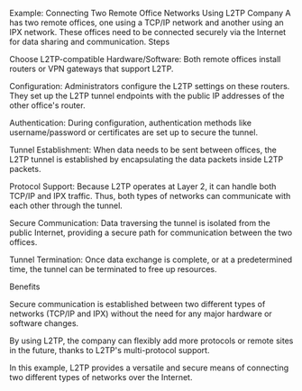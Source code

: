 Example: Connecting Two Remote Office Networks Using L2TP
Company A has two remote offices, one using a TCP/IP network and another using an IPX network. These offices need to be connected securely via the Internet for data sharing and communication.
Steps

Choose L2TP-compatible Hardware/Software: Both remote offices install routers or VPN gateways that support L2TP.

Configuration: Administrators configure the L2TP settings on these routers. They set up the L2TP tunnel endpoints with the public IP addresses of the other office's router.

Authentication: During configuration, authentication methods like username/password or certificates are set up to secure the tunnel.

Tunnel Establishment: When data needs to be sent between offices, the L2TP tunnel is established by encapsulating the data packets inside L2TP packets.

Protocol Support: Because L2TP operates at Layer 2, it can handle both TCP/IP and IPX traffic. Thus, both types of networks can communicate with each other through the tunnel.

Secure Communication: Data traversing the tunnel is isolated from the public Internet, providing a secure path for communication between the two offices.

Tunnel Termination: Once data exchange is complete, or at a predetermined time, the tunnel can be terminated to free up resources.

Benefits

Secure communication is established between two different types of networks (TCP/IP and IPX) without the need for any major hardware or software changes.

By using L2TP, the company can flexibly add more protocols or remote sites in the future, thanks to L2TP's multi-protocol support.

In this example, L2TP provides a versatile and secure means of connecting two different types of networks over the Internet.




